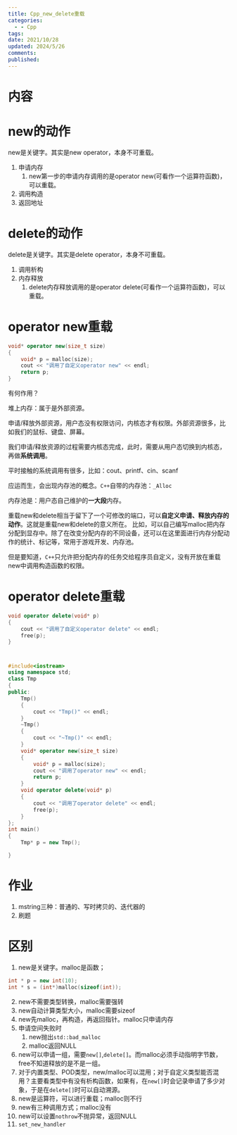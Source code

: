 ```yaml
---
title: Cpp_new_delete重载
categories:
  - - Cpp
tags: 
date: 2021/10/28
updated: 2024/5/26
comments: 
published:
---
```

# 内容

# new的动作

new是关键字。其实是new operator，本身不可重载。

1. 申请内存
    1. new第一步的申请内存调用的是operator new(可看作一个运算符函数)，可以重载。
2. 调用构造
3. 返回地址
# delete的动作

delete是关键字。其实是delete operator，本身不可重载。

1. 调用析构
2. 内存释放
    1. delete内存释放调用的是operator delete(可看作一个运算符函数)，可以重载。
# operator new重载
```cpp
void* operator new(size_t size)
{
    void* p = malloc(size);
    cout << "调用了自定义operator new" << endl;
    return p;
}
```

有何作用？

堆上内存：属于是外部资源。

申请/释放外部资源，用户态没有权限访问，内核态才有权限。外部资源很多，比如我们的鼠标、键盘、屏幕。

我们申请/释放资源的过程需要内核态完成，此时，需要从用户态切换到内核态，再做**系统调用**。

平时接触的系统调用有很多，比如：cout、printf、cin、scanf

应运而生，会出现内存池的概念。`C++`自带的内存池：`_Alloc`

内存池是：用户态自己维护的**一大段**内存。

重载new和delete相当于留下了一个可修改的端口，可以**自定义申请、释放内存的动作**。这就是重载new和delete的意义所在。
比如，可以自己编写malloc把内存分配到显存中。除了在改变分配内存的不同设备，还可以在这里面进行内存分配动作的统计、标记等，常用于游戏开发、内存池。

但是要知道，`C++`只允许把分配内存的任务交给程序员自定义，没有开放在重载new中调用构造函数的权限。
# operator delete重载

```cpp
void operator delete(void* p)
{
    cout << "调用了自定义operator delete" << endl;
    free(p);
}
```
# 
```cpp
#include<iostream>
using namespace std;
class Tmp
{
public:
	Tmp()
	{
		cout << "Tmp()" << endl;
	}
	~Tmp()
	{
		cout << "~Tmp()" << endl;
	}
	void* operator new(size_t size)
	{
		void* p = malloc(size);
		cout << "调用了operator new" << endl;
		return p;
	}
	void operator delete(void* p)
	{
		cout << "调用了operator delete" << endl;
		free(p);
	}
};
int main()
{
	Tmp* p = new Tmp();

}
```
# 作业

1. mstring三种：普通的、写时拷贝的、迭代器的
2. 刷题
# 区别

1. new是关键字。malloc是函数；
```c++
int * p = new int(10);
int * s = (int*)malloc(sizeof(int));
```
2. new不需要类型转换，malloc需要强转
3. new自动计算类型大小，malloc需要sizeof
4. new先malloc，再构造，再返回指针。malloc只申请内存
5. 申请空间失败时
    1. new抛出`std::bad_malloc`
    2. malloc返回NULL
6. new可以申请一组，需要`new[]`,`delete[]`。而malloc必须手动指明字节数，free不知道释放的是不是一组。
7. 对于内置类型、POD类型，new/malloc可以混用；对于自定义类型能否混用？主要看类型中有没有析构函数，如果有，在`new[]`时会记录申请了多少对象，于是在`delete[]`时可以自动溯源。
8. new是运算符，可以进行重载；malloc则不行
9. new有三种调用方式；malloc没有
10. new可以设置`nothrow`不抛异常，返回NULL
11. `set_new_handler`